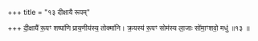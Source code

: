 +++
title = "१३ दीक्षायै रूपम्"

+++
दी॒क्षायै॑ रू॒पꣳ शष्पा॑णि प्राय॒णीय॑स्य॒ तोक्मा॑नि। क्र॒यस्य॑ रू॒पꣳ सोम॑स्य ला॒जाः सो॑मा॒ꣳशवो॒ मधु॑ ॥१३ ॥